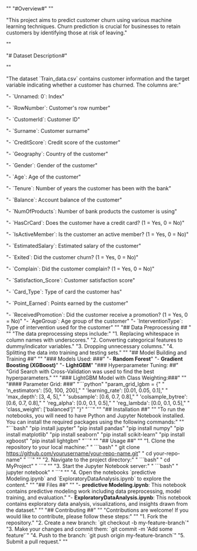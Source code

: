 "" 
"#Overview#" 
"" 

"This project aims to predict customer churn using various machine learning techniques. Churn prediction is crucial for businesses to retain customers by identifying those at risk of leaving." 

"" 

"# Dataset Description#" 


"" 

"The dataset \`Train_data.csv\` contains customer information and the target variable indicating whether a customer has churned. The columns are:" 

"- \`Unnamed: 0\`: Index" 

"- \`RowNumber\`: Customer's row number" 

"- \`CustomerId\`: Customer ID" 

"- \`Surname\`: Customer surname" 

"- \`CreditScore\`: Credit score of the customer" 

"- \`Geography\`: Country of the customer" 

"- \`Gender\`: Gender of the customer" 

"- \`Age\`: Age of the customer" 

"- \`Tenure\`: Number of years the customer has been with the bank" 

"- \`Balance\`: Account balance of the customer" 

"- \`NumOfProducts\`: Number of bank products the customer is using" 

"- \`HasCrCard\`: Does the customer have a credit card? (1 = Yes, 0 = No)" 

"- \`IsActiveMember\`: Is the customer an active member? (1 = Yes, 0 = No)" 

"- \`EstimatedSalary\`: Estimated salary of the customer" 

"- \`Exited\`: Did the customer churn? (1 = Yes, 0 = No)" 

"- \`Complain\`: Did the customer complain? (1 = Yes, 0 = No)" 

"- \`Satisfaction_Score\`: Customer satisfaction score" 

"- \`Card_Type\`: Type of card the customer has" 

"- \`Point_Earned\`: Points earned by the customer" 

"- \`ReceivedPromotion\`: Did the customer receive a promotion? (1 = Yes, 0 = No)" 
"- \`AgeGroup\`: Age group of the customer" 
"- \`InterventionType\`: Type of intervention used for the customer" 
"" 
"## Data Preprocessing ## " 
"" 
"The data preprocessing steps include:" 
"1. Replacing whitespace in column names with underscores." 
"2. Converting categorical features to dummy/indicator variables." 
"3. Dropping unnecessary columns." 
"4. Splitting the data into training and testing sets." 
"" 
"## Model Building and Training ##" 
"" 
"### Models Used: ###" 
"- **Random Forest**" 
"- **Gradient Boosting (XGBoost)**" 
"- **LightGBM**" 
"### Hyperparameter Tuning: ##" 
"Grid Search with Cross-Validation was used to find the best hyperparameters." 
"" 
"### LightGBM Model with Class Weighting:###" 
"" 
"#### Parameter Grid: ###" 
"\`\`\`python" 
"param_grid_lgbm = {" 
"    'n_estimators': [50, 100, 200]," 
"    'learning_rate': [0.01, 0.05, 0.1]," 
"    'max_depth': [3, 4, 5]," 
"    'subsample': [0.6, 0.7, 0.8]," 
"    'colsample_bytree': [0.6, 0.7, 0.8]," 
"    'reg_alpha': [0.0, 0.1, 0.5]," 
"    'reg_lambda': [0.0, 0.1, 0.5]," 
"    'class_weight': ['balanced']" 
"}" 
"\`\`\`" 
"" 
"## Installation ##" 
"" 
"To run the notebooks, you will need to have Python and Jupyter Notebook installed. You can install the required packages using the following commands:" 
"" 
"\`\`\`bash" 
"pip install jupyter" 
"pip install pandas" 
"pip install numpy" 
"pip install matplotlib" 
"pip install seaborn" 
"pip install scikit-learn" 
"pip install xgboost" 
"pip install lightgbm" 
"\`\`\`" 
"" 
"## Usage  ##" 
"" 
"1. Clone the repository to your local machine:" 
"   \`\`\`bash" 
"   git clone https://github.com/yourusername/your-repo-name.git" 
"   cd your-repo-name" 
"   \`\`\`" 
"" 
"2. Navigate to the project directory:" 
"   \`\`\`bash" 
"   cd MyProject" 
"   \`\`\`" 
"" 
"3. Start the Jupyter Notebook server:" 
"   \`\`\`bash" 
"   jupyter notebook" 
"   \`\`\`" 
"" 
"4. Open the notebooks \`predictive Modeling.ipynb\` and \`ExploratoryDataAnalysis.ipynb\` to explore the content." 
"" 
"## Files ##" 
"" 
"- **predictive Modeling.ipynb**: This notebook contains predictive modeling work including data preprocessing, model training, and evaluation." 
"- **ExploratoryDataAnalysis.ipynb**: This notebook contains exploratory data analysis, visualizations, and insights drawn from the dataset." 
"" 
"## Contributing ##" 
"" 
"Contributions are welcome! If you would like to contribute, please follow these steps:" 
"" 
"1. Fork the repository." 
"2. Create a new branch: \`git checkout -b my-feature-branch\`" 
"3. Make your changes and commit them: \`git commit -m 'Add some feature'\`" 
"4. Push to the branch: \`git push origin my-feature-branch\`" 
"5. Submit a pull request." 
"" 
